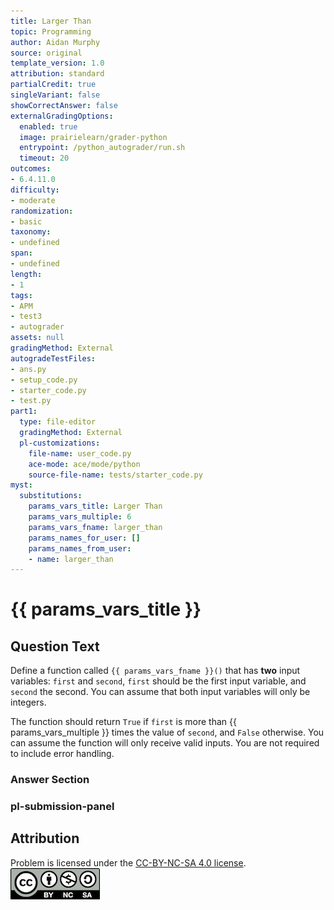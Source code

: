 ```yaml
---
title: Larger Than
topic: Programming
author: Aidan Murphy
source: original
template_version: 1.0
attribution: standard
partialCredit: true
singleVariant: false
showCorrectAnswer: false
externalGradingOptions:
  enabled: true
  image: prairielearn/grader-python
  entrypoint: /python_autograder/run.sh
  timeout: 20
outcomes:
- 6.4.11.0
difficulty:
- moderate
randomization:
- basic
taxonomy:
- undefined
span:
- undefined
length:
- 1
tags:
- APM
- test3
- autograder
assets: null
gradingMethod: External
autogradeTestFiles:
- ans.py
- setup_code.py
- starter_code.py
- test.py
part1:
  type: file-editor
  gradingMethod: External
  pl-customizations:
    file-name: user_code.py
    ace-mode: ace/mode/python
    source-file-name: tests/starter_code.py
myst:
  substitutions:
    params_vars_title: Larger Than
    params_vars_multiple: 6
    params_vars_fname: larger_than
    params_names_for_user: []
    params_names_from_user:
    - name: larger_than
---
```

# {{ params_vars_title }}

## Question Text

Define a function called `{{ params_vars_fname }}()` that has **two** input variables: `first` and `second`, `first` should be the first input variable, and `second` the second. You can assume that both input variables will only be integers.

The function should return `True` if `first` is more than {{ params_vars_multiple }} times the value of `second`, and `False` otherwise. You can assume the function will only receive valid inputs. You are not required to include error handling.

### Answer Section

### pl-submission-panel

<pl-external-grader-results></pl-external-grader-results>
<pl-file-preview></pl-file-preview>

## Attribution

Problem is licensed under the [CC-BY-NC-SA 4.0 license](https://creativecommons.org/licenses/by-nc-sa/4.0/).<br> ![The Creative Commons 4.0 license requiring attribution-BY, non-commercial-NC, and share-alike-SA license.](https://raw.githubusercontent.com/firasm/bits/master/by-nc-sa.png)